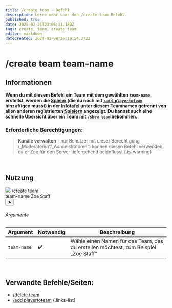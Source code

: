 ```yaml
---
title: /create team - Befehl
description: Lerne mehr über den /create team Befehl.
published: true
date: 2025-02-21T23:06:11.180Z
tags: create, team, create team
editor: markdown
dateCreated: 2024-01-08T20:19:54.272Z
---
```


# /create team team-name
## Informationen
**Wenn du mit diesem Befehl ein Team mit dem gewählten `team-name` erstellst, werden die [Spieler](/de/terms/player) (die du noch mit [`/add playertoteam`](/de/commands/add/playerToTeam) hinzufügen musst) in der [Infotafel](/de/features/infoChannel) unter diesem Teamnamen getrennt von allen anderen registrierten [Spielern](/de/terms/player) angezeigt. Du kannst auch eine schnelle Übersicht über ein Team mit [`/show team`](/de/commands/team/show) bekommen.**
<br>

### Erforderliche Berechtigungen:
>**Kanäle verwalten** - nur Benutzer mit dieser Berechtigung („Moderatoren“/„Administratoren“) können diesen Befehl verwenden, da er Zoe für den Server tiefergehend beeinflusst {.is-warning}

<br>

## Nutzung
<div class="discord-preview">
    <div class="dcp-chatbar">
        <img src="/zoe_logo.png" class="dcp-avatar">
        <span class="dcp-command">/create team</span>
        <div class="dcp-args">
            <div class="dcp-arg">
                <span class="dcp-arg-label">team-name</span>
                <span class="dcp-arg-value">Zoe Staff</span>
            </div>
        </div>
        <button class="dcp-send-btn">&#10148;</button> 
    </div>
</div>

###### Argumente
| Argument | Notwendig | Beschreibung |
|----------|----------|-------------|
| `team-name` | :heavy_check_mark: | Wähle einen Namen für das Team, das du erstellen möchtest, zum Beispiel „Zoe Staff“ |
<br>

## Verwandte Befehle/Seiten:
-   [/delete team](/de/commands/team/delete/)
-   [/add playertoteam](/de/commands/team/addplayer/)
{.links-list}